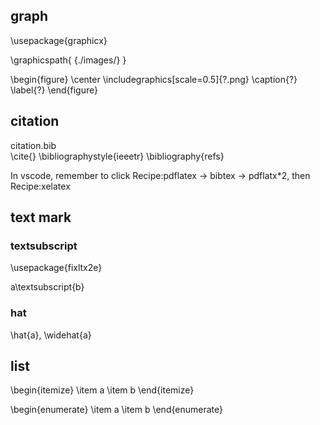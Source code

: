## graph
\usepackage{graphicx}

\graphicspath{ {./images/} }

\begin{figure}
\center
\includegraphics[scale=0.5]{?.png}
\caption{?}
\label{?}
\end{figure}

## citation
citation.bib  
\cite{}
\bibliographystyle{ieeetr}
\bibliography{refs} 

In vscode, remember to click Recipe:pdflatex -> bibtex -> pdflatx*2, then Recipe:xelatex

## text mark
### textsubscript
\usepackage{fixltx2e}

a\textsubscript{b}
### hat
\hat{a}, \widehat{a}
## list 

\begin{itemize}
    \item a
    \item b
\end{itemize}

\begin{enumerate}
    \item a
    \item b
\end{enumerate}
